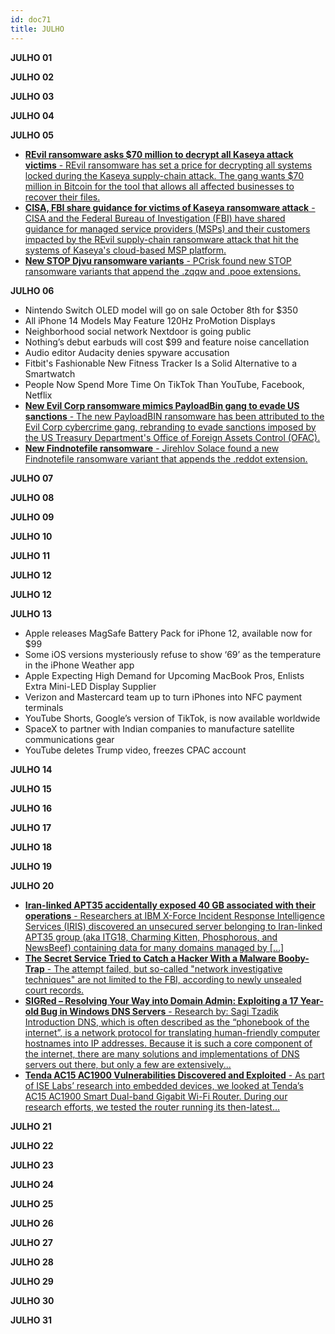 ```yaml
---
id: doc71
title: JULHO
---
```


**JULHO 01**

**JULHO 02**

**JULHO 03**

**JULHO 04**

**JULHO 05**

- [**REvil ransomware asks $70 million to decrypt all Kaseya attack victims** - REvil ransomware has set a price for decrypting all systems locked during the Kaseya supply-chain attack. The gang wants $70 million in Bitcoin for the tool that allows all affected businesses to recover their files.](https://www.bleepingcomputer.com/news/security/revil-ransomware-asks-70-million-to-decrypt-all-kaseya-attack-victims/)
- [**CISA, FBI share guidance for victims of Kaseya ransomware attack** - CISA and the Federal Bureau of Investigation (FBI) have shared guidance for managed service providers (MSPs) and their customers impacted by the REvil supply-chain ransomware attack that hit the systems of Kaseya's cloud-based MSP platform.](https://www.bleepingcomputer.com/news/security/cisa-fbi-share-guidance-for-victims-of-kaseya-ransomware-attack/)
- [**New STOP Djvu ransomware variants** - PCrisk found new STOP ransomware variants that append the .zqqw and .pooe extensions.](https://twitter.com/pcrisk/status/1411916269000003584)

**JULHO 06**

- Nintendo Switch OLED model will go on sale October 8th for $350
- All iPhone 14 Models May Feature 120Hz ProMotion Displays
- Neighborhood social network Nextdoor is going public
- Nothing’s debut earbuds will cost $99 and feature noise cancellation
- Audio editor Audacity denies spyware accusation
- Fitbit's Fashionable New Fitness Tracker Is a Solid Alternative to a Smartwatch
- People Now Spend More Time On TikTok Than YouTube, Facebook, Netflix
- [**New Evil Corp ransomware mimics PayloadBin gang to evade US sanctions** - The new PayloadBIN ransomware has been attributed to the Evil Corp cybercrime gang, rebranding to evade sanctions imposed by the US Treasury Department's Office of Foreign Assets Control (OFAC).](https://www.bleepingcomputer.com/news/security/new-evil-corp-ransomware-mimics-payloadbin-gang-to-evade-us-sanctions/)
- [**New Findnotefile ransomware** - Jirehlov Solace found a new Findnotefile ransomware variant that appends the .reddot extension.](https://twitter.com/Jirehlov/status/1401527399729090560)

**JULHO 07**

**JULHO 08**

**JULHO 09**

**JULHO 10**

**JULHO 11**

**JULHO 12**

**JULHO 12**

**JULHO 13**

- Apple releases MagSafe Battery Pack for iPhone 12, available now for $99
- Some iOS versions mysteriously refuse to show ‘69’ as the temperature in the iPhone Weather app
- Apple Expecting High Demand for Upcoming MacBook Pros, Enlists Extra Mini-LED Display Supplier
- Verizon and Mastercard team up to turn iPhones into NFC payment terminals
- YouTube Shorts, Google’s version of TikTok, is now available worldwide
- SpaceX to partner with Indian companies to manufacture satellite communications gear
- YouTube deletes Trump video, freezes CPAC account

**JULHO 14**

**JULHO 15**

**JULHO 16**

**JULHO 17**

**JULHO 18**


**JULHO 19**

**JULHO 20**

- [**Iran-linked APT35 accidentally exposed 40 GB associated with their operations** - Researchers at IBM X-Force Incident Response Intelligence Services (IRIS) discovered an unsecured server belonging to Iran-linked APT35 group (aka ITG18, Charming Kitten, Phosphorous, and NewsBeef) containing data for many domains managed by […]](https://securityaffairs.co/wordpress/106032/apt/apt35-data-leak.html)
- [**The Secret Service Tried to Catch a Hacker With a Malware Booby-Trap** - The attempt failed, but so-called "network investigative techniques" are not limited to the FBI, according to newly unsealed court records. ](https://www.vice.com/en_us/article/wxqz54/secret-service-network-investigative-technique-ransomware)
- [**SIGRed – Resolving Your Way into Domain Admin: Exploiting a 17 Year-old Bug in Windows DNS Servers** - Research by: Sagi Tzadik Introduction DNS, which is often described as the “phonebook of the internet”, is a network protocol for translating human-friendly computer hostnames into IP addresses. Because it is such a core component of the internet, there are many solutions and implementations of DNS servers out there, but only a few are extensively... ](https://research.checkpoint.com/2020/resolving-your-way-into-domain-admin-exploiting-a-17-year-old-bug-in-windows-dns-servers/)
- [**Tenda AC15 AC1900 Vulnerabilities Discovered and Exploited** - As part of ISE Labs’ research into embedded devices, we looked at Tenda’s AC15 AC1900 Smart Dual-band Gigabit Wi-Fi Router. During our research efforts, we tested the router running its then-latest…](https://blog.securityevaluators.com/tenda-ac1900-vulnerabilities-discovered-and-exploited-e8e26aa0bc68)


**JULHO 21**


**JULHO 22**


**JULHO 23**


**JULHO 24**


**JULHO 25**

**JULHO 26**

**JULHO 27**

**JULHO 28**

**JULHO 29**

**JULHO 30**

**JULHO 31**



